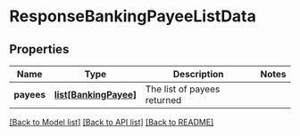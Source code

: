 # ResponseBankingPayeeListData

## Properties
Name | Type | Description | Notes
------------ | ------------- | ------------- | -------------
**payees** | [**list[BankingPayee]**](BankingPayee.md) | The list of payees returned | 

[[Back to Model list]](../README.md#documentation-for-models) [[Back to API list]](../README.md#documentation-for-api-endpoints) [[Back to README]](../README.md)


